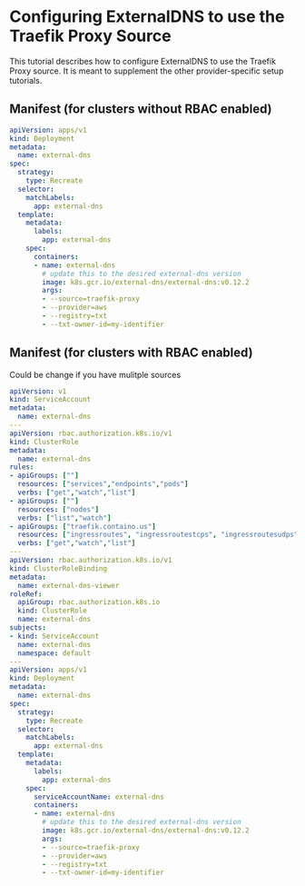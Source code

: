 # Configuring ExternalDNS to use the Traefik Proxy Source

This tutorial describes how to configure ExternalDNS to use the Traefik Proxy source.
It is meant to supplement the other provider-specific setup tutorials.

## Manifest (for clusters without RBAC enabled)

```yaml
apiVersion: apps/v1
kind: Deployment
metadata:
  name: external-dns
spec:
  strategy:
    type: Recreate
  selector:
    matchLabels:
      app: external-dns
  template:
    metadata:
      labels:
        app: external-dns
    spec:
      containers:
      - name: external-dns
        # update this to the desired external-dns version
        image: k8s.gcr.io/external-dns/external-dns:v0.12.2
        args:
        - --source=traefik-proxy
        - --provider=aws
        - --registry=txt
        - --txt-owner-id=my-identifier
```

## Manifest (for clusters with RBAC enabled)

Could be change if you have mulitple sources

```yaml
apiVersion: v1
kind: ServiceAccount
metadata:
  name: external-dns
---
apiVersion: rbac.authorization.k8s.io/v1
kind: ClusterRole
metadata:
  name: external-dns
rules:
- apiGroups: [""]
  resources: ["services","endpoints","pods"]
  verbs: ["get","watch","list"]
- apiGroups: [""]
  resources: ["nodes"]
  verbs: ["list","watch"]
- apiGroups: ["traefik.containo.us"]
  resources: ["ingressroutes", "ingressroutestcps", "ingressroutesudps"]
  verbs: ["get","watch","list"]
---
apiVersion: rbac.authorization.k8s.io/v1
kind: ClusterRoleBinding
metadata:
  name: external-dns-viewer
roleRef:
  apiGroup: rbac.authorization.k8s.io
  kind: ClusterRole
  name: external-dns
subjects:
- kind: ServiceAccount
  name: external-dns
  namespace: default
---
apiVersion: apps/v1
kind: Deployment
metadata:
  name: external-dns
spec:
  strategy:
    type: Recreate
  selector:
    matchLabels:
      app: external-dns
  template:
    metadata:
      labels:
        app: external-dns
    spec:
      serviceAccountName: external-dns
      containers:
      - name: external-dns
        # update this to the desired external-dns version
        image: k8s.gcr.io/external-dns/external-dns:v0.12.2
        args:
        - --source=traefik-proxy
        - --provider=aws
        - --registry=txt
        - --txt-owner-id=my-identifier
```

